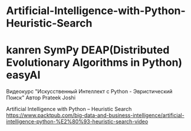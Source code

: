 # Artificial-Intelligence-with-Python-Heuristic-Search

# kanren SymPy DEAP(Distributed Evolutionary Algorithms in Python) easyAI

Видеокурс "Искусственный Интеллект с Python - Эвристический Поиск"
Автор Prateek Joshi

Artificial Intelligence with Python – Heuristic Search
https://www.packtpub.com/big-data-and-business-intelligence/artificial-intelligence-python-%E2%80%93-heuristic-search-video


